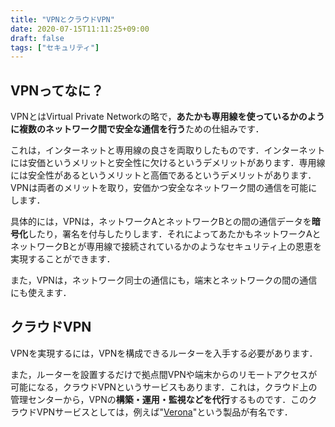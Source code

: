 ```yaml
---
title: "VPNとクラウドVPN"
date: 2020-07-15T11:11:25+09:00
draft: false
tags: ["セキュリティ"]
---
```


## VPNってなに？
VPNとはVirtual Private Networkの略で，**あたかも専用線を使っているかのように複数のネットワーク間で安全な通信を行う**ための仕組みです．

これは，インターネットと専用線の良さを両取りしたものです．インターネットには安価というメリットと安全性に欠けるというデメリットがあります．専用線には安全性があるというメリットと高価であるというデメリットがあります．VPNは両者のメリットを取り，安価かつ安全なネットワーク間の通信を可能にします．

具体的には，VPNは，ネットワークAとネットワークBとの間の通信データを**暗号化**したり，署名を付与したりします．それによってあたかもネットワークAとネットワークBとが専用線で接続されているかのようなセキュリティ上の恩恵を実現することができます．

また，VPNは，ネットワーク同士の通信にも，端末とネットワークの間の通信にも使えます．

## クラウドVPN
VPNを実現するには，VPNを構成できるルーターを入手する必要があります．

また，ルーターを設置するだけで拠点間VPNや端末からのリモートアクセスが可能になる，クラウドVPNというサービスもあります．これは，クラウド上の管理センターから，VPNの**構築・運用・監視などを代行**するものです．このクラウドVPNサービスとしては，例えば"[Verona](https://www.amiya.co.jp/solutions/verona/)"という製品が有名です．


<script data-ad-client="ca-pub-2296667233758798" async src="https://pagead2.googlesyndication.com/pagead/js/adsbygoogle.js"></script>